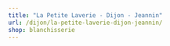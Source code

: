 ```yaml
---
title: "La Petite Laverie - Dijon - Jeannin"
url: /dijon/la-petite-laverie-dijon-jeannin/
shop: blanchisserie
---
```

